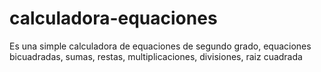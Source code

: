 # calculadora-equaciones
Es una simple calculadora de equaciones de segundo grado, equaciones bicuadradas, sumas, restas, multiplicaciones, divisiones, raiz cuadrada
